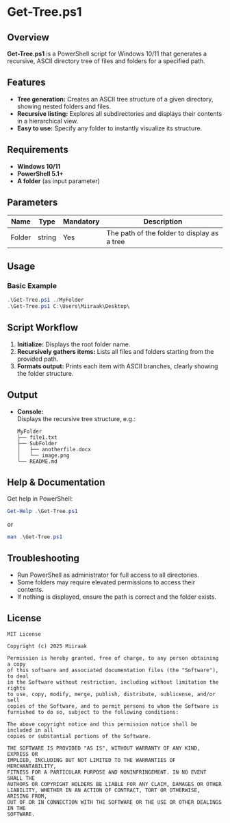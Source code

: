 # Get-Tree.ps1

## Overview
**Get-Tree.ps1** is a PowerShell script for Windows 10/11 that generates a recursive, ASCII directory tree of files and folders for a specified path.

## Features
- **Tree generation:** Creates an ASCII tree structure of a given directory, showing nested folders and files.
- **Recursive listing:** Explores all subdirectories and displays their contents in a hierarchical view.
- **Easy to use:** Specify any folder to instantly visualize its structure.

## Requirements
- **Windows 10/11**
- **PowerShell 5.1+**
- **A folder** (as input parameter)

## Parameters
| Name   | Type   | Mandatory | Description                                 |
|--------|--------|-----------|---------------------------------------------|
| Folder | string | Yes       | The path of the folder to display as a tree |

## Usage
### Basic Example
```powershell
.\Get-Tree.ps1 ./MyFolder
.\Get-Tree.ps1 C:\Users\Miiraak\Desktop\
```

## Script Workflow
1. **Initialize:** Displays the root folder name.
2. **Recursively gathers items:** Lists all files and folders starting from the provided path.
3. **Formats output:** Prints each item with ASCII branches, clearly showing the folder structure.

## Output
- **Console:**  
  Displays the recursive tree structure, e.g.:
  ```
  MyFolder
  ├── file1.txt
  ├── SubFolder
  │   ├── anotherfile.docx
  │   └── image.png
  └── README.md
  ```

## Help & Documentation
Get help in PowerShell:

```powershell
Get-Help .\Get-Tree.ps1
```
or
```powershell
man .\Get-Tree.ps1
```

## Troubleshooting
- Run PowerShell as administrator for full access to all directories.
- Some folders may require elevated permissions to access their contents.
- If nothing is displayed, ensure the path is correct and the folder exists.

## License
```
MIT License

Copyright (c) 2025 Miiraak

Permission is hereby granted, free of charge, to any person obtaining a copy
of this software and associated documentation files (the "Software"), to deal
in the Software without restriction, including without limitation the rights
to use, copy, modify, merge, publish, distribute, sublicense, and/or sell
copies of the Software, and to permit persons to whom the Software is
furnished to do so, subject to the following conditions:

The above copyright notice and this permission notice shall be included in all
copies or substantial portions of the Software.

THE SOFTWARE IS PROVIDED "AS IS", WITHOUT WARRANTY OF ANY KIND, EXPRESS OR
IMPLIED, INCLUDING BUT NOT LIMITED TO THE WARRANTIES OF MERCHANTABILITY,
FITNESS FOR A PARTICULAR PURPOSE AND NONINFRINGEMENT. IN NO EVENT SHALL THE
AUTHORS OR COPYRIGHT HOLDERS BE LIABLE FOR ANY CLAIM, DAMAGES OR OTHER
LIABILITY, WHETHER IN AN ACTION OF CONTRACT, TORT OR OTHERWISE, ARISING FROM,
OUT OF OR IN CONNECTION WITH THE SOFTWARE OR THE USE OR OTHER DEALINGS IN THE
SOFTWARE.
```